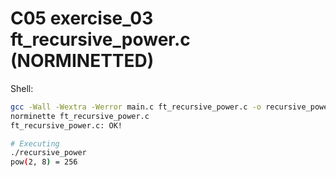 # C05 exercise_03 ft_recursive_power.c (NORMINETTED)

Shell:
```bash
gcc -Wall -Wextra -Werror main.c ft_recursive_power.c -o recursive_power
norminette ft_recursive_power.c
ft_recursive_power.c: OK!

# Executing
./recursive_power
pow(2, 8) = 256
```
